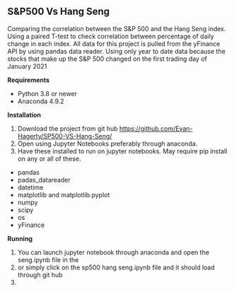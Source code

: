 ## S&P500 Vs Hang Seng
Comparing the correlation between the S&amp;P 500 and the Hang Seng index. Using a paired T-test to check correlation between percentage of daily change in each index. 
All data for this project is pulled from the yFinance API by using pandas data reader. Using only year to date data because the stocks that make up the S&P 500 changed on the first trading day of January 2021

**Requirements**
- Python 3.8 or newer
- Anaconda 4.9.2

**Installation**
1. Download the project from git hub https://github.com/Evan-Hagerty/SP500-VS-Hang-Seng/
2. Open using Jupyter Notebooks preferably through anaconda. 
3. Have these installed to run on jupyter notebooks. May require pip install on any or all of these.  
  - pandas
  - padas_datareader
  - datetime
  - matplotlib and matplotlib.pyplot
  - numpy
  - scipy
  - os 
  - yFinance 

**Running**
1. You can launch jupyter notebook through anaconda and open the seng.ipynb file in the 
2. or simply click on the sp500 hang seng.ipynb file and it should load through git hub
3. 
